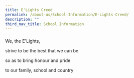 ```yaml
---
title: E'Lights Creed
permalink: /about-us/School-Information/E-Lights-Creed/
description: ""
third_nav_title: School Information
---
```

### 

We, the E'Lights,

strive to be the best that we can be

so as to bring honour and pride

to our family, school and country